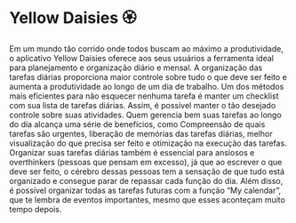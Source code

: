 # Yellow Daisies 🏵️


Em um mundo tão corrido onde todos buscam ao máximo a produtividade, o aplicativo Yellow Daisies oferece aos seus usuários a ferramenta ideal para planejamento e organização diário e mensal. A organização das tarefas diárias proporciona maior controle sobre tudo o que deve ser feito e aumenta a produtividade ao longo de um dia de trabalho. Um dos métodos mais eficientes para não esquecer nenhuma tarefa é manter um checklist com sua lista de tarefas diárias. Assim, é possível manter o tão desejado controle sobre suas atividades. Quem gerencia bem suas tarefas ao longo do dia alcança uma série de benefícios, como Compreensão de quais tarefas são urgentes, liberação de memórias das tarefas diárias, melhor visualização do que precisa ser feito e otimização na execução das tarefas. Organizar suas tarefas diárias também é essencial para ansiosos e overthinkers (pessoas que pensam em excesso), já que ao escrever o que deve ser feito, o cérebro dessas pessoas tem a sensação de que tudo está organizado e consegue parar de repassar cada função do dia. Além disso, é possível organizar todas as tarefas futuras com a função “My calendar”, que te lembra de eventos importantes, mesmo que esses aconteçam muito tempo depois. 

